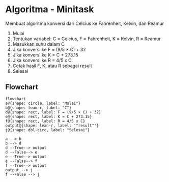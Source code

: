 # Algoritma - Minitask 
Membuat algoritma konversi dari Celcius ke Fahrenheit, Kelvin, dan Reamur
1. Mulai
2. Tentukan variabel: C = Celcius, F = Fahrenheit, K = Kelvin, R = Reamur
3. Masukkan suhu dalam C
5. Jika konversi ke F = (9/5 × C) + 32
6. Jika konversi ke K = C + 273.15
7. Jika konversi ke R = 4/5 x C
8. Cetak hasil F, K, atau R sebagai result
9. Selesai

## Flowchart
```mermaid
flowchart
a@{shape: circle, label: "Mulai"}
b@{shape: lean-r, label: "C"}
d@{shape: rect, label: F = (9/5 × C) + 32}
e@{shape: rect, label: K = C + 273.15}
f@{shape: rect, label: R = 4/5 x C}
output@{shape: lean-r, label: '"result"'}
j@{shape: dbl-circ, label: "Selesai"}

a --> b
b --> d
d --True--> output
d --False--> e
e --True--> output
e --False--> f
f --True--> output
output --> j
f --False --> j
